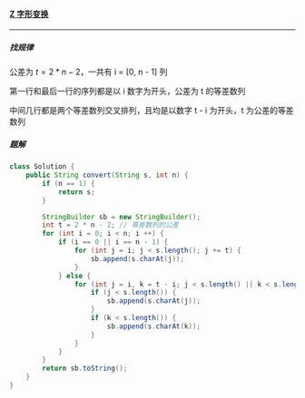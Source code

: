 #### <a href="https://leetcode.cn/problems/zigzag-conversion/">Z 字形变换</a>

--------------

##### 找规律

公差为 $t = 2 * n - 2$，一共有 i = [0, n - 1] 列

第一行和最后一行的序列都是以 i 数字为开头，公差为 t 的等差数列

中间几行都是两个等差数列交叉排列，且均是以数字 t - i 为开头，t 为公差的等差数列

##### 题解

```java
class Solution {
    public String convert(String s, int n) {
        if (n == 1) {
            return s;
        }

        StringBuilder sb = new StringBuilder();
        int t = 2 * n - 2; // 等差数列的公差
        for (int i = 0; i < n; i ++) {
            if (i == 0 || i == n - 1) {
                for (int j = i; j < s.length(); j += t) {
                    sb.append(s.charAt(j));
                }
            } else {
                for (int j = i, k = t - i; j < s.length() || k < s.length(); j += t, k += t) {
                    if (j < s.length()) {
                        sb.append(s.charAt(j));
                    }
                    if (k < s.length()) {
                        sb.append(s.charAt(k));
                    }
                }
            }
        }
        return sb.toString();
    }
}
```

